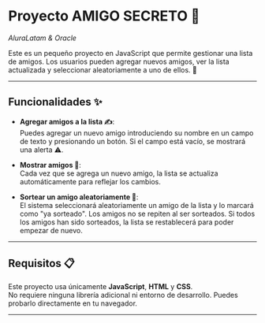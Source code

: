 # Proyecto AMIGO SECRETO 👫  
*AluraLatam & Oracle*

Este es un pequeño proyecto en JavaScript que permite gestionar una lista de amigos. Los usuarios pueden agregar nuevos amigos, ver la lista actualizada y seleccionar aleatoriamente a uno de ellos. 🎲

---

## Funcionalidades ✨

- **Agregar amigos a la lista ✍️**:  
  Puedes agregar un nuevo amigo introduciendo su nombre en un campo de texto y presionando un botón. Si el campo está vacío, se mostrará una alerta ⚠️.

- **Mostrar amigos 📝**:  
  Cada vez que se agrega un nuevo amigo, la lista se actualiza automáticamente para reflejar los cambios.

- **Sortear un amigo aleatoriamente 🎉**:  
  El sistema seleccionará aleatoriamente un amigo de la lista y lo marcará como "ya sorteado". Los amigos no se repiten al ser sorteados. Si todos los amigos han sido sorteados, la lista se restablecerá para poder empezar de nuevo.

---

## Requisitos 📋

Este proyecto usa únicamente **JavaScript**, **HTML** y **CSS**.  
No requiere ninguna librería adicional ni entorno de desarrollo. Puedes probarlo directamente en tu navegador.

---
